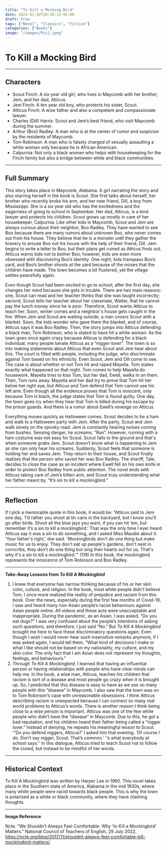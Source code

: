 ```yaml
---
title: "To Kill a Mocking Bird"
date: 2023-01-02T20:30:13-05:00
draft: true
tags: ["Novel", "Classics", "Fiction"]
categories: ["Books"]
image: "/images/Pic2.jpeg"
---
```


# To Kill a Mocking Bird

---

## Characters

- Scout Finch: A six year old girl, who lives in Maycomb with her brother, Jem, and her dad, Atticus.
- Jem Finch: A ten year old boy, who protects his sister, Scout.
- Atticus Finch: A wise father and also a competent and compassionate lawyer.
- Charles (Dill) Harris: Scout and Jem’s best friend, who visit Maycomb during the summer.
- Arthur (Boo) Radley: A man who is at the center of rumor and suspicion by the residents of Maycomb.
- Tom Robinson: A man who is falsely charged of sexually assaulting a white woman only because he is African American.
- Calpurnia: Not only a black woman who helps with housekeeping for the Finch family but also a bridge between white and black communities.

---

## Full Summary

This story takes place in Maycomb, Alabama. A girl narrating the story and also starring herself in the book is Scout. She first talks about herself, her brother who recently broke his arm, and her new friend, Dill, a boy from Mississippi. She is a six year old who has the excitedness and the eagerness of going to school in September. Her dad, Atticus, is a kind lawyer and protects his children. Scout grows up mostly in care of her housekeeper, Calpurnia. Like other kids in Maycomb, Scout and Jem are always curious about their neighbor, Boo Radley. They have wanted to see Boo because there are many rumors about unknown Boo, who never comes out from his house. They believe that he is a monster until they gather the bravery to arouse Boo out his house with the help of their friend, Dill. Jem begins to write a letter to Boo, but their plans get ruined as Atticus finds out. Atticus warns kids not to bother Boo; however, kids are even more obsessed with discovering Boo’s identity. One night, kids transpass Boo’s yard, and Boo’s brother shoots at the yard because of the noises that the children have made. The town becomes a bit flustered, yet the village settles peacefully again.

Even though Scout had been excited to go to school, after the first day, she changes her mind because she gets in trouble. There are two main reasons: one, Scout can read and her teacher thinks that she was taught incorrectly; second, Scout tells her teacher about her classmate, Walter, that he cannot pay the lunch money since he is poor. Therefore, Scout wants Atticus to teach her. Soon, winter comes and a neighbor's house gets caught in the fire. When Jem and Scout are waiting outside, a man covers Scout with a blanket. Soon, the kids wonder who gave them the blanket, and of course, Atticus says it was Boo Radley. Then, the story jumps into Atticus defending a black man, Tom Robinson, who is stated to have hit a white woman. As the town goes once again crazy because Atticus is defending for a black individual, many people berate Atticus as a “nigger-lover”. The town is so into making statements about Atticus that even Scout and Jem hear about this. The court is filled with people, including the judge, who discriminate against Tom based on his ethnicity. Even Scout, Jem and Dill come to see. The case is about whether or not Tom hit and raped Mayella. Tom states exactly what happened on that night. Tom comes to help Mayella do housework. Mayella tries to kiss Tom, but her dad, Ewell, walks in on them. Then, Tom runs away. Mayella and her dad try to prove that Tom hit her below her right eye, but Atticus and Tom defend that Tom cannot use his left arm. Even though all the evidence proves that Tom is innocent, only because Tom is black, the judge states that Tom is found guilty. One day, the town goes icy when they hear that Tom is killed during his escape by the prison guards. And there is a rumor about Ewell’s revenge on Atticus.

Everything moves quickly as Halloween comes. Scout decides to be a ham and walk to a Halloween party with Jem. After the party, Scout and Jem walk slowly on the spooky road. Jem is constantly hearing noises coming from bushes. Sensing danger, he screams, “Run”. However, running with a ham costume was not easy for Scout. Scout falls to the ground and that's when someone grabs Jem. Scout doesn’t know what is happening to Jem as she can only hear his screams. Suddenly, Scout feels that someone is holding her and saves Jem. They return to their house, and Scout finally realizes that the person who saved her was Boo Radley. The sheriff, Tate, decides to close the case as an incident where Ewell fell on his own knife in order to protect Boo Radley from public attention. The novel ends with Atticus taking care of Jem’s bitten arm, and Scout truly understanding what her father meant by, “It’s sin to kill a mockingbird.”

---

## Reflection

If I pick a memorable quote in this book, it would be:
“Atticus said to Jem one day, ‘I’d rather you shoot at tin cans in the backyard, but I know you'll go after birds. Shoot all the blue jays you want, if you can hit ‘em, but remember it’s a sin to kill a mockingbird.’
That was the only time I ever heard Atticus say it was a sin to do something, and I asked Miss Maudie about it.
'Your father's right,' she said. 'Mockingbirds don't do one thing but make music for us to enjoy. They don't eat up people's gardens, don't nest in corncribs, they don't do one thing but sing their hearts out for us. That's why it's a sin to kill a mockingbird.'" (119)
In this book, the mockingbird represents the innocence of Tom Robinson and Boo Radley.

---

**Take-Away Lessons from _To Kill A Mockingbird_**

1. I knew that everyone has narrow thinking because of his or her skin color, culture, and religion. In the book, most white people didn’t believe Tom. I once more realized the reality of prejudice and racism from this book. Over the news, especially during the first few months of Covid-19, I saw and heard many non-Asian people’s racist behaviours against Asian people online. All videos and these acts were unacceptable and inappropriate. During the pandemic, as an Asian, I was asked, “Do you eat dogs?” I was very confused about the people’s intentions of asking such questions, and therefore, I just said “No.” But _To Kill A Mockingbird_ brought me here to face these discriminatory questions again. Even though I wish I would never hear such insensitive remarks anymore, if I was asked again, I would tell them, “What kind of decisions I make or what I like should not be based on my nationality, my culture, and my skin color. The only fact that I am Asian does not represent my thoughts, feelings, and behaviours.”
2. Through _To Kill A Mockingbird_, I learned that having an influential person or having relationships with people who have clear minds can help me. In the book, a wise man, Atticus, teaches his children that racism is sort of a disease and most people go crazy when it is brought up. So, I predicted that this disease is easy to have as we see so many people with this “disease” in Maycomb. I also saw that the town was on to Tom Robinson’s case with unreasonable obsessions. I think Atticus describing racism is unexpected because I can connect so many real world problems to Atticus’s words. There is another reason I think being close to a wise person is important. Atticus was one of the few white people who didn’t have the “disease” in Maycomb. Due to this, he got a bad reputation, and his children heard their father being called a “nigger lover.” Instead of denying, he repeats his meaningful lesson to Scout:
   “‘Do you defend niggers, Atticus?’ I asked him that evening.
   ‘Of course I do. Don’t say nigger, Scout. That’s common.’
   ‘‘s what everybody at school says.’’
   In this dialogue, Atticus tried to teach Scout not to follow the crowd, but instead to be mindful of her words.

---

## Historical Context

To Kill A Mockingbird was written by Harper Lee in 1960. This novel takes place in the Southern state of America, Alabama in the mid 1930s, where many white people were racist towards black people. This is why the town is polarized as a white or black community, where they have clashing thoughts.

---

**Image Reference**

Ncte. “We Shouldn't Always Feel Comfortable: Why 'to Kill a Mockingbird' Matters.” National Council of Teachers of English, 29 July 2022, https://ncte.org/blog/2017/11/shouldnt-always-feel-comfortable-kill-mockingbird-matters/.
